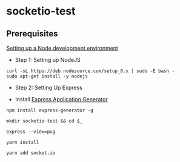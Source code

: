 # socketio-test

## Prerequisites
[Setting up a Node development environment](https://developer.mozilla.org/en-US/docs/Learn/Server-side/Express_Nodejs/development_environment)

- Step 1: Setting up NodeJS
```
curl -sL https://deb.nodesource.com/setup_8.x | sudo -E bash -
sudo apt-get install -y nodejs
```

- Step 2: Setting Up Express

- Install [Express Application Generator](https://expressjs.com/en/starter/generator.html)
```
npm install express-generator -g
```

```
mkdir socketio-test && cd $_
```

```
express --view=pug
```

```
yarn install
```

```
yarn add socket.io
```
